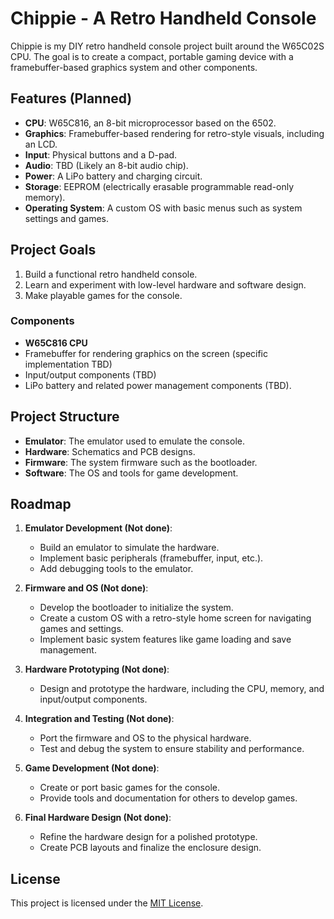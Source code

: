 # Chippie - A Retro Handheld Console

Chippie is my DIY retro handheld console project built around the W65C02S CPU. The goal is to create a compact, portable gaming device with a framebuffer-based graphics system and other components.

## Features (Planned)
- **CPU**: W65C816, an 8-bit microprocessor based on the 6502.
- **Graphics**: Framebuffer-based rendering for retro-style visuals, including an LCD.
- **Input**: Physical buttons and a D-pad.
- **Audio**: TBD (Likely an 8-bit audio chip).
- **Power**: A LiPo battery and charging circuit.
- **Storage**: EEPROM (electrically erasable programmable read-only memory).
- **Operating System**: A custom OS with basic menus such as system settings and games.

## Project Goals
1. Build a functional retro handheld console.
2. Learn and experiment with low-level hardware and software design.
3. Make playable games for the console.

### Components
- **W65C816 CPU**
- Framebuffer for rendering graphics on the screen (specific implementation TBD)
- Input/output components (TBD)
- LiPo battery and related power management components (TBD).

## Project Structure
- **Emulator**: The emulator used to emulate the console.
- **Hardware**: Schematics and PCB designs.
- **Firmware**: The system firmware such as the bootloader.
- **Software**: The OS and tools for game development.

## Roadmap
1. **Emulator Development (Not done)**:
   - Build an emulator to simulate the hardware.
   - Implement basic peripherals (framebuffer, input, etc.).
   - Add debugging tools to the emulator.

2. **Firmware and OS (Not done)**:
   - Develop the bootloader to initialize the system.
   - Create a custom OS with a retro-style home screen for navigating games and settings.
   - Implement basic system features like game loading and save management.

3. **Hardware Prototyping (Not done)**:
   - Design and prototype the hardware, including the CPU, memory, and input/output components.

4. **Integration and Testing (Not done)**:
   - Port the firmware and OS to the physical hardware.
   - Test and debug the system to ensure stability and performance.

5. **Game Development (Not done)**:
   - Create or port basic games for the console.
   - Provide tools and documentation for others to develop games.

6. **Final Hardware Design (Not done)**:
   - Refine the hardware design for a polished prototype.
   - Create PCB layouts and finalize the enclosure design.

## License
This project is licensed under the [MIT License](LICENSE).